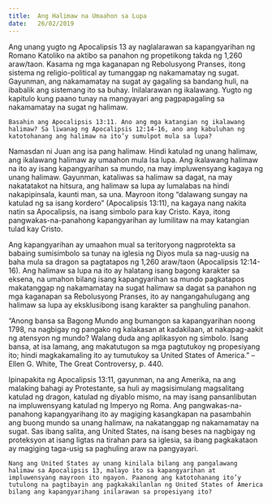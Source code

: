 ```yaml
---
title:  Ang Halimaw na Umaahon sa Lupa
date:   26/02/2019
---
```


Ang unang yugto ng Apocalipsis 13 ay naglalarawan sa kapangyarihan ng Romano Katoliko na aktibo sa panahon ng propetikong takda ng 1,260 araw/taon. Kasama ng mga kaganapan ng Rebolusyong Pranses, itong sistema ng religio-political ay tumanggap ng nakamamatay ng sugat. Gayunman, ang nakamamatay na sugat ay gagaling sa bandang huli, na ibabalik ang sistemang ito sa buhay. Inilalarawan ng ikalawang. Yugto ng kapitulo kung paano tunay na mangyayari ang pagpapagaling sa nakamamatay na sugat ng halimaw.

`Basahin ang Apocalipsis 13:11. Ano ang mga katangian ng ikalawang halimaw? Sa liwanag ng Apocalipsis 12:14-16, ano ang kabuluhan ng katotohanang ang halimaw na ito’y sumulpot mula sa lupa?`

Namasdan ni Juan ang isa pang halimaw. Hindi katulad ng unang halimaw, ang ikalawang halimaw ay umaahon mula lsa lupa. Ang ikalawang halimaw na ito ay isang kapangyarihan sa mundo, na may impluwensyang kagaya ng unang halimaw. Gayunman, kataliwas sa halimaw sa dagat, na may nakatatakot na hitsura, ang halimaw sa lupa ay lumalabas na hindi nakapipinsala, kaunti man, sa una. Mayroon itong “dalawang sungay na katulad ng sa isang kordero” (Apocalipsis 13:11), na kagaya nang nakita natin sa Apocalipsis, na isang simbolo para kay Cristo. Kaya, itong pangwakas-na-panahong kapangyarihan ay lumilitaw na may katangian tulad kay Cristo.

Ang kapangyarihan ay umaahon mual sa teritoryong nagprotekta sa babaing sumisimbolo sa tunay na iglesia ng Diyos mula sa nag-uusig na baha mula sa dragon sa pagtatapos ng 1,260 araw/taon (Apocalipsis 12:14-16). Ang halimaw sa lupa na ito ay halatang isang bagong karakter sa eksena, na umahon bilang isang kapangyarihan sa mundo pagkatapos makatanggap ng nakamamatay na sugat halimaw sa dagat sa panahon ng mga kaganapan sa Rebolusyong Pranses, ito ay nangangahulugang ang halimaw sa lupa ay eksklusibong isang karakter sa panghuling panahon.

“Anong bansa sa Bagong Mundo ang bumangon sa kapangyarihan noong 1798, na nagbigay ng pangako ng kalakasan at kadakilaan, at nakapag-aakit ng atensyon ng mundo? Walang duda ang aplikasyon ng simbolo. Isang bansa, at isa lamang, ang makatutugon sa mga pagtutukoy ng propesiyang ito; hindi magkakamaling ito ay tumutukoy sa United States of America.” – Ellen G. White, The Great Controversy, p. 440.

Ipinapakita ng Apocalipsis 13:11, gayunman, na ang Amerika, na ang malaking bahagi ay Protestante, sa huli ay magsisimulang magsalitang katulad ng dragon, katulad ng diyablo mismo, na may isang pansanlibutan na impluwensyang katulad ng Imperyo ng Roma. Ang pangwakas-na-panahong kapangyarihang ito ay magiging kasangkapan na pasambahin ang buong mundo sa unang halimaw, na nakatanggap ng nakamamatay na sugat. Sas ibang salita, ang United States, na isang beses na nagbigay ng proteksyon at isang ligtas na tirahan para sa iglesia, sa ibang pagkakataon ay magiging taga-usig sa paghuling araw na pangyayari.

`Nang ang United States ay unang kinilala bilang ang pangalawang halimaw sa Apocalipsis 13, malayo ito sa kapangyarihan at impluwensyang mayroon ito ngayon. Paanong ang katotohanang ito’y tutulong na pagtibayin ang pagkakakilanlan ng United States of America bilang ang kapangyarihang inilarawan sa propesiyang ito?`
